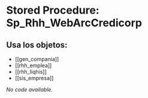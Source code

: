 # Stored Procedure: Sp_Rhh_WebArcCredicorp

## Usa los objetos:
- [[gen_compania]]
- [[rhh_emplea]]
- [[rhh_liqhis]]
- [[sis_empresa]]

*No code available.*
